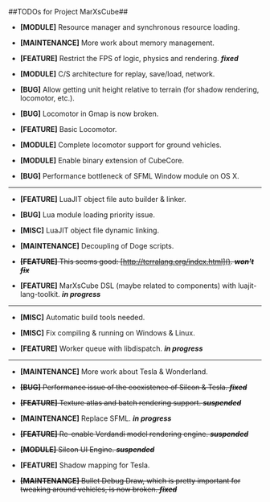 ##TODOs for Project MarXsCube##

* **[MODULE]** Resource manager and synchronous resource loading.

* **[MAINTENANCE]** More work about memory management.

* **[FEATURE]** Restrict the FPS of logic, physics and rendering. ***fixed***

* **[MODULE]** C/S architecture for replay, save/load, network.

* **[BUG]** Allow getting unit height relative to terrain (for shadow rendering, locomotor, etc.).

* **[BUG]** Locomotor in Gmap is now broken.

* **[FEATURE]** Basic Locomotor.

* **[MODULE]** Complete locomotor support for ground vehicles.

* **[MODULE]** Enable binary extension of CubeCore.

* **[BUG]** Performance bottleneck of SFML Window module on OS X.

---


* **[FEATURE]** LuaJIT object file auto builder & linker.

* **[BUG]** Lua module loading priority issue.

* **[MISC]** LuaJIT object file dynamic linking.

* **[MAINTENANCE]** Decoupling of Doge scripts.

* ~~**[FEATURE]** This seems good: [http://terralang.org/index.html](). ***won't fix***~~

* **[FEATURE]** MarXsCube DSL (maybe related to components) with luajit-lang-toolkit. ***in progress***


---

* **[MISC]** Automatic build tools needed.

* **[MISC]** Fix compiling & running on Windows & Linux.

* **[FEATURE]** Worker queue with libdispatch. ***in progress***

---

* **[MAINTENANCE]** More work about Tesla & Wonderland.

* ~~**[BUG]** Performance issue of the coexistence of Silcon & Tesla. ***fixed***~~

* ~~**[FEATURE]** Texture atlas and batch rendering support. ***suspended***~~

* **[MAINTENANCE]** Replace SFML. ***in progress***

* ~~**[FEATURE]** Re-enable Verdandi model rendering engine. ***suspended***~~

* ~~**[MODULE]** Silcon UI Engine. ***suspended***~~

* **[FEATURE]** Shadow mapping for Tesla.

* ~~**[MAINTENANCE]** Bullet Debug Draw, which is pretty important for tweaking around vehicles, is now broken. ***fixed***~~
